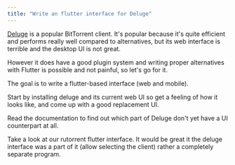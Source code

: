 ```yaml
---
title: "Write an flutter interface for Deluge"
---
```


[Deluge](https://deluge-torrent.org/) is a popular BitTorrent
client. It's popular because it's quite efficient and performs really
well compared to alternatives, but its web interface is terrible and the
desktop UI is not great.

However it does have a good plugin system and writing proper
alternatives with Flutter is possible and not painful, so let's go for
it.

The goal is to write a flutter-based interface (web and mobile).

Start by installing deluge and its current web UI so get a feeling of
how it looks like, and come up with a good replacement UI.

Read the documentation to find out which part of Deluge don't yet have
a UI counterpart at all.

Take a look at our rutorrent flutter interface. It would be great it the
deluge interface was a part of it (allow selecting the client) rather a
completely separate program.
